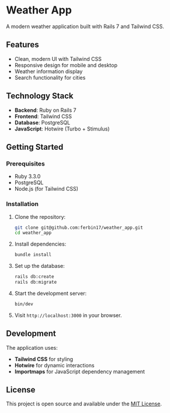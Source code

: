 # Weather App

A modern weather application built with Rails 7 and Tailwind CSS.

## Features

- Clean, modern UI with Tailwind CSS
- Responsive design for mobile and desktop
- Weather information display
- Search functionality for cities

## Technology Stack

- **Backend**: Ruby on Rails 7
- **Frontend**: Tailwind CSS
- **Database**: PostgreSQL
- **JavaScript**: Hotwire (Turbo + Stimulus)

## Getting Started

### Prerequisites

- Ruby 3.3.0
- PostgreSQL
- Node.js (for Tailwind CSS)

### Installation

1. Clone the repository:
   ```bash
   git clone git@github.com:ferbin17/weather_app.git
   cd weather_app
   ```

2. Install dependencies:
   ```bash
   bundle install
   ```

3. Set up the database:
   ```bash
   rails db:create
   rails db:migrate
   ```

4. Start the development server:
   ```bash
   bin/dev
   ```

5. Visit `http://localhost:3000` in your browser.

## Development

The application uses:
- **Tailwind CSS** for styling
- **Hotwire** for dynamic interactions
- **Importmaps** for JavaScript dependency management

## License

This project is open source and available under the [MIT License](LICENSE).
